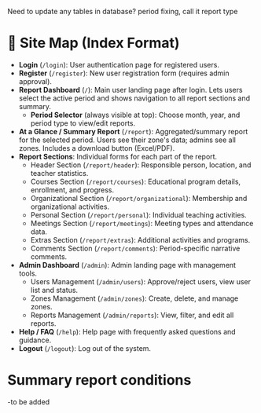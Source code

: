 Need to update any tables in database?
period fixing, call it report type

# 📄 Site Map (Index Format)

- **Login** (`/login`): User authentication page for registered users.
- **Register** (`/register`): New user registration form (requires admin approval).
- **Report Dashboard** (`/`): Main user landing page after login. Lets users select the active period and shows navigation to all report sections and summary.
  - **Period Selector** (always visible at top): Choose month, year, and period type to view/edit reports.
- **At a Glance / Summary Report** (`/report`): Aggregated/summary report for the selected period. Users see their zone's data; admins see all zones. Includes a download button (Excel/PDF).
- **Report Sections**: Individual forms for each part of the report.
  - Header Section (`/report/header`): Responsible person, location, and teacher statistics.
  - Courses Section (`/report/courses`): Educational program details, enrollment, and progress.
  - Organizational Section (`/report/organizational`): Membership and organizational activities.
  - Personal Section (`/report/personal`): Individual teaching activities.
  - Meetings Section (`/report/meetings`): Meeting types and attendance data.
  - Extras Section (`/report/extras`): Additional activities and programs.
  - Comments Section (`/report/comments`): Period-specific narrative comments.
- **Admin Dashboard** (`/admin`): Admin landing page with management tools.
  - Users Management (`/admin/users`): Approve/reject users, view user list and status.
  - Zones Management (`/admin/zones`): Create, delete, and manage zones.
  - Reports Management (`/admin/reports`): View, filter, and edit all reports.
- **Help / FAQ** (`/help`): Help page with frequently asked questions and guidance.
- **Logout** (`/logout`): Log out of the system.

# Summary report conditions
-to be added

